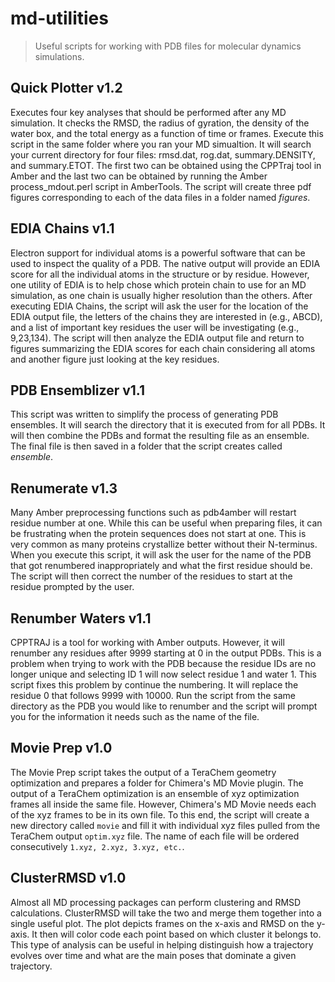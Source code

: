 # md-utilities
>Useful scripts for working with PDB files for molecular dynamics simulations.

## Quick Plotter v1.2
Executes four key analyses that should be performed after any MD simulation. It checks the RMSD, the radius of gyration, the density of the water box, and the total energy as a function of time or frames. Execute this script in the same folder where you ran your MD simualtion. It will search your current directory for four files: rmsd.dat, rog.dat, summary.DENSITY, and summary.ETOT. The first two can be obtained using the CPPTraj tool in Amber and the last two can be obtained by running the Amber process_mdout.perl script in AmberTools. The script will create three pdf figures corresponding to each of the data files in a folder named *figures*.

## EDIA Chains v1.1
Electron support for individual atoms is a powerful software that can be used to inspect the quality of a PDB. The native output will provide an EDIA score for all the individual atoms in the structure or by residue. However, one utility of EDIA is to help chose which protein chain to use for an MD simulation, as one chain is usually higher resolution than the others. After executing EDIA Chains, the script will ask the user for the location of the EDIA output file, the letters of the chains they are interested in (e.g., ABCD), and a list of important key residues the user will be investigating (e.g., 9,23,134). The script will then analyze the EDIA output file and return to figures summarizing the EDIA scores for each chain considering all atoms and another figure just looking at the key residues. 

## PDB Ensemblizer v1.1
This script was written to simplify the process of generating PDB ensembles. It will search the directory that it is executed from for all PDBs. It will then combine the PDBs and format the resulting file as an ensemble. The final file is then saved in a folder that the script creates called *ensemble*.

## Renumerate v1.3
Many Amber preprocessing functions such as pdb4amber will restart residue number at one. While this can be useful when preparing files, it can be frustrating when the protein sequences does not start at one. This is very common as many proteins crystallize better without their N-terminus. When you execute this script, it will ask the user for the name of the PDB that got renumbered inappropriately and what the first residue should be. The script will then correct the number of the residues to start at the residue prompted by the user.

## Renumber Waters v1.1
CPPTRAJ is a tool for working with Amber outputs. However, it will renumber any residues after 9999 starting at 0 in the output PDBs. This is a problem when trying to work with the PDB because the residue IDs are no longer unique and selecting ID 1 will now select residue 1 and water 1. This script fixes this problem by continue the numbering. It will replace the residue 0 that follows 9999 with 10000. Run the script from the same directory as the PDB you would like to renumber and the script will prompt you for the information it needs such as the name of the file.

## Movie Prep v1.0
The Movie Prep script takes the output of a TeraChem geometry optimization and prepares a folder for Chimera's MD Movie plugin. The output of a TeraChem optimization is an ensemble of xyz optimization frames all inside the same file. However, Chimera's MD Movie needs each of the xyz frames to be in its own file. To this end, the script will create a new directory called ```movie``` and fill it with individual xyz files pulled from the TeraChem output ```optim.xyz``` file. The name of each file will be ordered consecutively ```1.xyz, 2.xyz, 3.xyz, etc.```.

## ClusterRMSD v1.0
Almost all MD processing packages can perform clustering and RMSD calculations. ClusterRMSD will take the two and merge them together into a single useful plot. The plot depicts frames on the x-axis and RMSD on the y-axis. It then will color code each point based on which cluster it belongs to. This type of analysis can be useful in helping distinguish how a trajectory evolves over time and what are the main poses that dominate a given trajectory.
